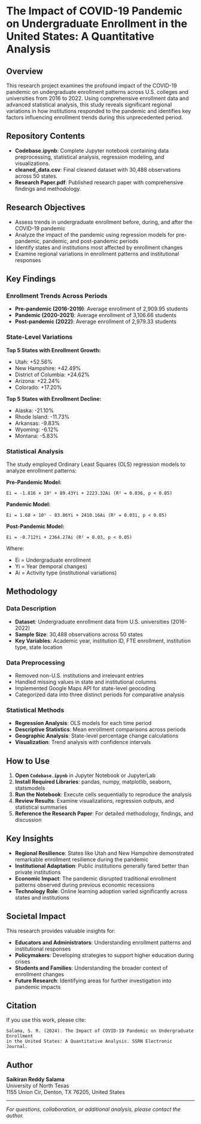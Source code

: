 # The Impact of COVID-19 Pandemic on Undergraduate Enrollment in the United States: A Quantitative Analysis

## Overview

This research project examines the profound impact of the COVID-19 pandemic on undergraduate enrollment patterns across U.S. colleges and universities from 2016 to 2022. Using comprehensive enrollment data and advanced statistical analysis, this study reveals significant regional variations in how institutions responded to the pandemic and identifies key factors influencing enrollment trends during this unprecedented period.

## Repository Contents

- **Codebase.ipynb**: Complete Jupyter notebook containing data preprocessing, statistical analysis, regression modeling, and visualizations.
- **cleaned_data.csv**: Final cleaned dataset with 30,488 observations across 50 states.
- **Research Paper.pdf**: Published research paper with comprehensive findings and methodology.

## Research Objectives

- Assess trends in undergraduate enrollment before, during, and after the COVID-19 pandemic
- Analyze the impact of the pandemic using regression models for pre-pandemic, pandemic, and post-pandemic periods
- Identify states and institutions most affected by enrollment changes
- Examine regional variations in enrollment patterns and institutional responses

## Key Findings

### Enrollment Trends Across Periods
- **Pre-pandemic (2016-2019)**: Average enrollment of 2,909.95 students
- **Pandemic (2020-2021)**: Average enrollment of 3,106.66 students  
- **Post-pandemic (2022)**: Average enrollment of 2,979.33 students

### State-Level Variations
**Top 5 States with Enrollment Growth:**
- Utah: +52.56%
- New Hampshire: +42.49%
- District of Columbia: +24.62%
- Arizona: +22.24%
- Colorado: +17.20%

**Top 5 States with Enrollment Decline:**
- Alaska: -21.10%
- Rhode Island: -11.73%
- Arkansas: -9.83%
- Wyoming: -6.12%
- Montana: -5.83%

### Statistical Analysis
The study employed Ordinary Least Squares (OLS) regression models to analyze enrollment patterns:

**Pre-Pandemic Model:**
```
Ei = -1.816 × 10⁵ + 89.43Yi + 2223.32Ai (R² = 0.036, p < 0.05)
```

**Pandemic Model:**
```
Ei = 1.68 × 10⁵ - 83.86Yi + 2410.16Ai (R² = 0.031, p < 0.05)
```

**Post-Pandemic Model:**
```
Ei = -0.712Yi + 2364.27Ai (R² = 0.03, p < 0.05)
```

Where:
- Ei = Undergraduate enrollment
- Yi = Year (temporal changes)
- Ai = Activity type (institutional variations)

## Methodology

### Data Description
- **Dataset**: Undergraduate enrollment data from U.S. universities (2016-2022)
- **Sample Size**: 30,488 observations across 50 states
- **Key Variables**: Academic year, institution ID, FTE enrollment, institution type, state location

### Data Preprocessing
- Removed non-U.S. institutions and irrelevant entries
- Handled missing values in state and institutional columns
- Implemented Google Maps API for state-level geocoding
- Categorized data into three distinct periods for comparative analysis

### Statistical Methods
- **Regression Analysis**: OLS models for each time period
- **Descriptive Statistics**: Mean enrollment comparisons across periods
- **Geographic Analysis**: State-level percentage change calculations
- **Visualization**: Trend analysis with confidence intervals

## How to Use

1. **Open `Codebase.ipynb`** in Jupyter Notebook or JupyterLab
2. **Install Required Libraries**: pandas, numpy, matplotlib, seaborn, statsmodels
3. **Run the Notebook**: Execute cells sequentially to reproduce the analysis
4. **Review Results**: Examine visualizations, regression outputs, and statistical summaries
5. **Reference the Research Paper**: For detailed methodology, findings, and discussion

## Key Insights

- **Regional Resilience**: States like Utah and New Hampshire demonstrated remarkable enrollment resilience during the pandemic
- **Institutional Adaptation**: Public institutions generally fared better than private institutions
- **Economic Impact**: The pandemic disrupted traditional enrollment patterns observed during previous economic recessions
- **Technology Role**: Online learning adoption varied significantly across states and institutions

## Societal Impact

This research provides valuable insights for:
- **Educators and Administrators**: Understanding enrollment patterns and institutional responses
- **Policymakers**: Developing strategies to support higher education during crises
- **Students and Families**: Understanding the broader context of enrollment changes
- **Future Research**: Identifying areas for further investigation into pandemic impacts

## Citation

If you use this work, please cite:

```
Salama, S. R. (2024). The Impact of COVID-19 Pandemic on Undergraduate Enrollment 
in the United States: A Quantitative Analysis. SSRN Electronic Journal.
```

## Author

**Saikiran Reddy Salama**  
University of North Texas  
1155 Union Cir, Denton, TX 76205, United States

---

*For questions, collaboration, or additional analysis, please contact the author.* 
